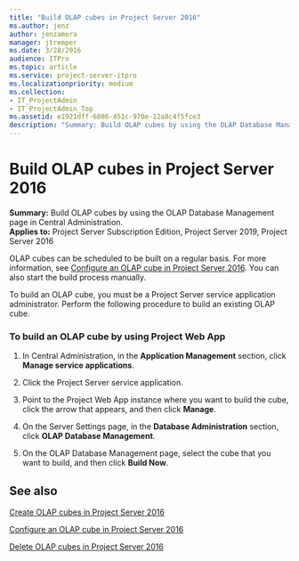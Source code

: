 ```yaml
---
title: "Build OLAP cubes in Project Server 2016"
ms.author: jenz
author: jenzamora
manager: jtremper
ms.date: 3/28/2016
audience: ITPro
ms.topic: article
ms.service: project-server-itpro
ms.localizationpriority: medium
ms.collection:
- IT_ProjectAdmin
- IT_ProjectAdmin_Top
ms.assetid: e1921dff-6086-451c-970e-12a8c4f5fce3
description: "Summary: Build OLAP cubes by using the OLAP Database Management page in Central Administration."
---
```


# Build OLAP cubes in Project Server 2016

**Summary:** Build OLAP cubes by using the OLAP Database Management page in Central Administration.<br/>
**Applies to:** Project Server Subscription Edition, Project Server 2019, Project Server 2016
  
OLAP cubes can be scheduled to be built on a regular basis. For more information, see [Configure an OLAP cube in Project Server 2016](configure-an-olap-cube-in-project-server-2016.md). You can also start the build process manually.
  
To build an OLAP cube, you must be a Project Server service application administrator. Perform the following procedure to build an existing OLAP cube.
  
### To build an OLAP cube by using Project Web App

1. In Central Administration, in the **Application Management** section, click **Manage service applications**.
    
2. Click the Project Server service application.
    
3. Point to the Project Web App instance where you want to build the cube, click the arrow that appears, and then click **Manage**.
    
4. On the Server Settings page, in the **Database Administration** section, click **OLAP Database Management**.
    
5. On the OLAP Database Management page, select the cube that you want to build, and then click **Build Now**.
    
## See also

[Create OLAP cubes in Project Server 2016](create-olap-cubes-in-project-server-2016.md)
  
[Configure an OLAP cube in Project Server 2016](configure-an-olap-cube-in-project-server-2016.md)
  
[Delete OLAP cubes in Project Server 2016](delete-olap-cubes-in-project-server-2016.md)
